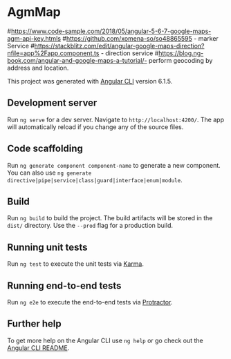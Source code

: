 # AgmMap

#https://www.code-sample.com/2018/05/angular-5-6-7-google-maps-agm-api-key.htmls
#https://github.com/xomena-so/so48865595 - marker Service
#https://stackblitz.com/edit/angular-google-maps-direction?nfile=app%2Fapp.component.ts - direction service
#https://blog.ng-book.com/angular-and-google-maps-a-tutorial/- perform geocoding by address and location.


This project was generated with [Angular CLI](https://github.com/angular/angular-cli) version 6.1.5.

## Development server

Run `ng serve` for a dev server. Navigate to `http://localhost:4200/`. The app will automatically reload if you change any of the source files.

## Code scaffolding

Run `ng generate component component-name` to generate a new component. You can also use `ng generate directive|pipe|service|class|guard|interface|enum|module`.

## Build

Run `ng build` to build the project. The build artifacts will be stored in the `dist/` directory. Use the `--prod` flag for a production build.

## Running unit tests

Run `ng test` to execute the unit tests via [Karma](https://karma-runner.github.io).

## Running end-to-end tests

Run `ng e2e` to execute the end-to-end tests via [Protractor](http://www.protractortest.org/).

## Further help

To get more help on the Angular CLI use `ng help` or go check out the [Angular CLI README](https://github.com/angular/angular-cli/blob/master/README.md).
